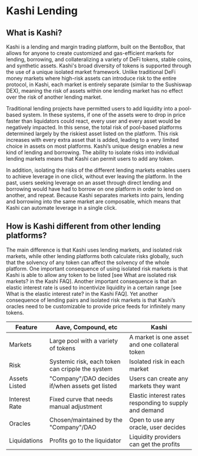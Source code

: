 # Kashi Lending

## What is Kashi?

Kashi is a lending and margin trading platform, built on the BentoBox, that allows for anyone to create customized and gas-efficient markets for lending, borrowing, and collateralizing a variety of DeFi tokens, stable coins, and synthetic assets. Kashi's broad diversity of tokens is supported through the use of a unique isolated market framework. Unlike traditional DeFi money markets where high-risk assets can introduce risk to the entire protocol, in Kashi, each market is entirely separate (similar to the Sushiswap DEX), meaning the risk of assets within one lending market has no effect over the risk of another lending market.

Traditional lending projects have permitted users to add liquidity into a pool-based system. In these systems, if one of the assets were to drop in price faster than liquidators could react, every user and every asset would be negatively impacted. In this sense, the total risk of pool-based platforms determined largely by the riskiest asset listed on the platform. This risk increases with every extra asset that is added, leading to a very limited choice in assets on most platforms. Kashi’s unique design enables a new kind of lending and borrowing. The ability to isolate risks into individual lending markets means that Kashi can permit users to add any token.

In addition, isolating the risks of the different lending markets enables users to achieve leverage in one click, without ever leaving the platform. In the past, users seeking leverage on an asset through direct lending and borrowing would have had to borrow on one platform in order to lend on another, and repeat. Because Kashi separates markets into pairs, lending and borrowing into the same market are composable, which means that Kashi can automate leverage in a single click.

## How is Kashi different from other lending platforms?

The main difference is that Kashi uses lending markets, and isolated risk markets, while other lending platforms both calculate risks globally, such that the solvency of any token can affect the solvency of the whole platform. One important consequence of using isolated risk markets is that Kashi is able to allow any token to be listed [see What are isolated risk markets? in the Kashi FAQ]. Another important consequence is that an elastic interest rate is used to incentivize liquidity in a certain range [see What is the elastic interest rate? in the Kashi FAQ]. Yet another consequence of lending pairs and isolated risk markets is that Kashi’s oracles need to be customizable to provide price feeds for infinitely many tokens.

| Feature       | Aave, Compound, etc                              | Kashi                                                  |
| ------------- | ------------------------------------------------ | ------------------------------------------------------ |
| Markets       | Large pool with a variety of tokens              | A market is one asset and one collateral token         |
| Risk          | Systemic risk, each token can cripple the system | Isolated risk in each market                           |
| Assets Listed | "Company"/DAO decides if/when assets get listed  | Users can create any markets they want                 |
| Interest Rate | Fixed curve that needs manual adjustment         | Elastic interest rates responding to supply and demand |
| Oracles       | Chosen/maintained by the "Company"/DAO           | Open to use any oracle, user decides                   |
| Liquidations  | Profits go to the liquidator                     | Liquidity providers can get the profits                |
